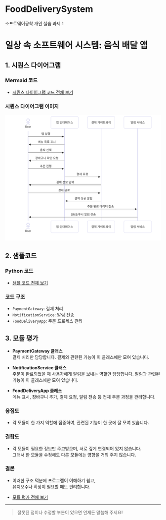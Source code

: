 # FoodDeliverySystem
소프트웨어공학 개인 실습 과제 1

# 일상 속 소프트웨어 시스템: 음식 배달 앱

## 1. 시퀀스 다이어그램

### Mermaid 코드
- [시퀀스 다이어그램 코드 전체 보기](./sequence_diagram.md)

### 시퀀스 다이어그램 이미지  
![시퀀스 다이어그램](sequence_diagram.png)

## 2. 샘플코드

### Python 코드
- [샘플 코드 전체 보기](./food_delivery_app.py)

### 코드 구조
- `PaymentGateway`: 결제 처리
- `NotificationService`: 알림 전송
- `FoodDeliveryApp`: 주문 프로세스 관리

## 3. 모듈 평가

- **PaymentGateway 클래스**  
  결제 처리만 담당합니다. 결제와 관련된 기능이 이 클래스에만 모여 있습니다.

- **NotificationService 클래스**  
  주문이 완료되었을 때 사용자에게 알림을 보내는 역할만 담당합니다. 알림과 관련된 기능이 이 클래스에만 모여 있습니다.

- **FoodDeliveryApp 클래스**  
  메뉴 표시, 장바구니 추가, 결제 요청, 알림 전송 등 전체 주문 과정을 관리합니다.

### 응집도
- 각 모듈이 한 가지 역할에 집중하여, 관련된 기능이 한 곳에 잘 모여 있습니다.

### 결합도
- 각 모듈이 필요한 정보만 주고받으며, 서로 깊게 연결되어 있지 않습니다.  
  그래서 한 모듈을 수정해도 다른 모듈에는 영향을 거의 주지 않습니다.

### 결론
- 이러한 구조 덕분에 프로그램이 이해하기 쉽고,  
  유지보수나 확장이 필요할 때도 편리합니다.

- [모듈 평가 전체 보기](./module_evaluation.md)

---

> 잘못된 점이나 수정할 부분이 있으면 언제든 말씀해 주세요!
